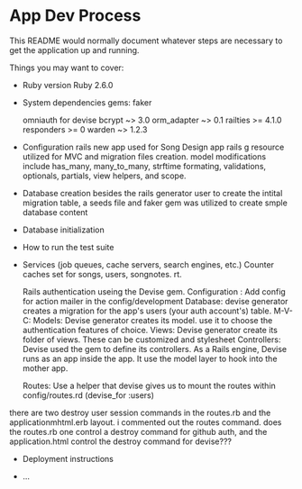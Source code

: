 # App Dev Process

This README would normally document whatever steps are necessary to get the
application up and running.

Things you may want to cover:

* Ruby version
    Ruby 2.6.0  

* System dependencies
  gems:
    faker
    
    omniauth
    for devise
      bcrypt ~> 3.0
      orm_adapter ~> 0.1
      railties >= 4.1.0
      responders >= 0
      warden ~> 1.2.3

     
* Configuration
  rails new app used for Song Design app
  rails g resource utilized for MVC and migration files creation.
  model modifications include has_many, many_to_many, strftime formating, validations, optionals, partials, view helpers, and scope.

* Database creation
  besides the rails generator user to create the intital migration table, a seeds file and faker gem was utilized to create smple database content


* Database initialization

* How to run the test suite

* Services (job queues, cache servers, search engines, etc.)
  Counter caches set for songs, users, songnotes.
  rt.

  Rails authentication useing the Devise gem.
  Configuration :
    Add config for action mailer in the config/development
  Database: devise generator creates a migration for the app's users (your auth account's) table.
  M-V-C:
  Models: Devise generator creates its model. use it to choose the authentication features of choice.
  Views: Devise generator create its folder of views. These can be customized and stylesheet
  Controllers: Devise used the gem to define its controllers. As a Rails engine, Devise runs as an app inside the app. It use the model layer to hook into the mother app.

  Routes: Use a helper that devise gives us to mount the routes within config/routes.rd (devise_for :users)

there are two destroy user session commands in the routes.rb and the applicationmhtml.erb layout. i commented out the routes command. does the routes.rb one control a destroy command for github auth, and the application.html control the destroy command for devise???
* Deployment instructions

* ...
